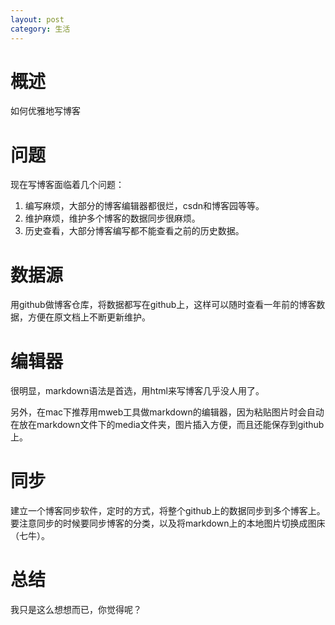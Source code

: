 ```yaml
---
layout: post
category: 生活
---
```


# 概述
如何优雅地写博客

# 问题
现在写博客面临着几个问题：

1. 编写麻烦，大部分的博客编辑器都很烂，csdn和博客园等等。
2. 维护麻烦，维护多个博客的数据同步很麻烦。
3. 历史查看，大部分博客编写都不能查看之前的历史数据。

# 数据源
用github做博客仓库，将数据都写在github上，这样可以随时查看一年前的博客数据，方便在原文档上不断更新维护。

# 编辑器
很明显，markdown语法是首选，用html来写博客几乎没人用了。

另外，在mac下推荐用mweb工具做markdown的编辑器，因为粘贴图片时会自动在放在markdown文件下的media文件夹，图片插入方便，而且还能保存到github上。

# 同步
建立一个博客同步软件，定时的方式，将整个github上的数据同步到多个博客上。要注意同步的时候要同步博客的分类，以及将markdown上的本地图片切换成图床（七牛）。

# 总结
我只是这么想想而已，你觉得呢？

